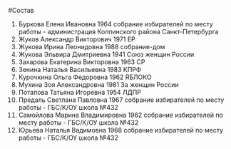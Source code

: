 #Состав
1. Буркова Елена Ивановна 1964 собрание избирателей по месту работы - администрация Колпинского района Санкт-Петербурга
2. Жуков Александр Викторович 1971 ЕР
3. Жукова Ирина Леонидовна 1988 собрание-дом
4. Жукова Эльвира Дмитриевна 1941 Союз женщин России
5. Захарова Екатерина Викторовна 1963 СР
6. Зенина Наталья Васильевна 1983 КПРФ
7. Курочкина Ольга Федоровна 1962 ЯБЛОКО
8. Мухина Зоя Александровна 1981 За женщин России
9. Потапова Татьяна Игоревна 1954 ЛДПР
10. Предаль Светлана Павловна 1967 собрание избирателей по месту работы - ГБС/К/ОУ школа №432
11. Самойлова Марина Владимировна 1962 собрание избирателей по месту работы - ГБС/К/ОУ школа №432
12. Юрьева Наталья Вадимовна 1968 собрание избирателей по месту работы - ГБС/К/ОУ школа №432
